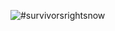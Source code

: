 ![#survivorsrightsnow](https://fbcdn-sphotos-a-a.akamaihd.net/hphotos-ak-xpt1/t31.0-8/11119653_463849233791801_1121466889841178976_o.jpg)
